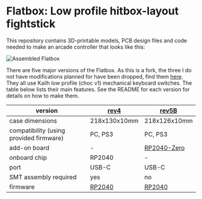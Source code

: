 # Flatbox: Low profile hitbox-layout fightstick

This repository contains 3D-printable models, PCB design files and code needed to make an arcade controller that looks like this:

![Assembled Flatbox](hardware-rev2/images/Flatbox-rev2b-finished-product.jpg)

There are five major versions of the Flatbox. As this is a fork, the three I do not have modifications planned for have been dropped, find them [here](https://github.com/jfedor2/flatbox). They all use Kailh low profile (choc v1) mechanical keyboard switches. The table below lists their main features. See the README for each version for details on how to make them.

version | [rev4](rev4b-pcb) | [rev5B](rev5b-pcb)
------- | --------------------- | ---------------------
case dimensions | 218x130x10mm | 218x126x10mm
compatibility (using provided firmware) | PC, PS3 | PC, PS3
add-on board | - | [RP2040-Zero](https://www.waveshare.com/rp2040-zero.htm) | [RP2040-Zero](https://www.waveshare.com/rp2040-zero.htm)
onboard chip | RP2040 | - | -
port | USB-C | USB-C
SMT assembly required | yes | no
firmware | [RP2040](firmware-rp2040) | [RP2040](firmware-rp2040)

